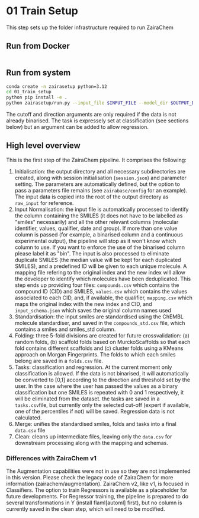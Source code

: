 # 01 Train Setup

This step sets up the folder infrastructure required to run ZairaChem

## Run from Docker

```bash


```

## Run from system 

```bash
conda create -n zairasetup python=3.12
cd 01_train_setup
python pip install -e .
python zairasetup/run.py --input_file $INPUT_FILE --model_dir $OUTPUT_DIR --cutoff 0.1 --direction low 
```

The cutoff and direction arguments are only required if the data is not already binarised.
The task is expressely set at classification (see sections below) but an argument can be added to allow regression.

## High level overview

This is the first step of the ZairaChem pipeline. It comprises the following:
1. Initialisation: the output directory and all necessary subdirectories are created, along with session initialisation (`session.json`) and parameter setting. The parameters are automatically defined, but the option to pass a parameters file remains (see `zairabase/config` for an example). The input data is copied into the root of the output directory as `raw_input` for reference.
2. Input Normalisation: the input file is automatically processed to identify the column containing the SMILES (it does not have to be labelled as "smiles" necessarily) and all the other relevant columns (molecular identifier, values, qualifier, date and group). If more than one value column is passed (for example, a binarised column and a continuous experimental output), the pipeline will stop as it won't know which column to use. If you want to enforce the use of the binarised column please label it as "bin". The input is also processed to eliminate duplicate SMILES (the median value will be kept for each duplicated SMILES), and a predefined ID will be given to each unique molecule. A mapping file refering to the original index and the new index will allow the developer to identify which molecules have been deduplicated. This step ends up providing four files: `compounds.csv` which contains the compound ID (CID) and SMILES, `values.csv` which contains the values associated to each CID, and, if available, the qualifier, `mapping.csv` which maps the original index with the new index and CID, and `input_schema.json` which saves the original column names used
3. Standardisation: the input smiles are standardised using the ChEMBL molecule standardiser, and saved in the `compounds_std.csv` file, which contains a smiles and smiles_std column.
4. Folding: three 5-fold divisions are created for future crossvalidation: (a) random folds, (b) scaffold folds based on MurckoScaffolds so that each fold contains different scaffolds and (c) cluster folds using a KMeans approach on Morgan Fingerprints. The folds to which each smiles belong are saved in a `folds.csv` file. 
6. Tasks: classification and regression. At the current moment only classification is allowed. If the data is not binarised, it will automatically be converted to [0,1] according to the direction and threshold set by the user. In the case where the user has passed the values as a binary classification but one SMILES is repeated with 0 and 1 respectively, it will be eliminated from the dataset. the tasks are saved in a `tasks.csv`file, but currently only the selected cut-off (expert if available, one of the percentiles if not) will be saved. Regression data is not calculated.
7. Merge: unifies the standardised smiles, folds and tasks into a final `data.csv` file
8. Clean: cleans up intermediate files, leaving only the `data.csv` for downstream processing along with the mapping and schemas.

### Differences with ZairaChem v1
The Augmentation capabilities were not in use so they are not implemented in this version. Please check the legacy code of ZairaChem for more information (zairachem/augmentation).
ZairaChem v2, like v1, is focused in Classifiers. The option to train Regressors is available as a placeholder for future developments. For Regressor training, the pipeline is prepared to do several transformations in Y (install flaml[automl] first), but no column is currently saved in the clean step, which will need to be modified.
